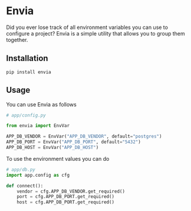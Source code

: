 # Envia

Did you ever lose track of all environment variables you can use to configure a project? Envia is a simple utility that allows you to group them together.

## Installation

```
pip install envia
```

## Usage

You can use Envia as follows

```python
# app/config.py

from envia import EnvVar

APP_DB_VENDOR = EnvVar("APP_DB_VENDOR", default="postgres")
APP_DB_PORT = EnvVar("APP_DB_PORT", default="5432")
APP_DB_HOST = EnvVar("APP_DB_HOST")

```
To use the environment values you can do

```python
# app/db.py
import app.config as cfg

def connect():
	vendor = cfg.APP_DB_VENDOR.get_required()
	port = cfg.APP_DB_PORT.get_required()
	host = cfg.APP_DB_PORT.get_required()
```

